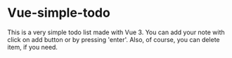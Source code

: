 # Vue-simple-todo

This is a very simple todo list made with Vue 3.
You can add your note with click on add button or by pressing 'enter'.
Also, of course, you can delete item, if you need.
